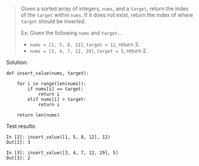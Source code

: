 > Given a sorted array of integers, `nums`, and a `target`, return the index of the `target` within `nums`. If it does not exist, return the index of where `target` should be inserted.
>
> Ex: Given the following `nums` and `target`...
> - `nums = [1, 5, 8, 12]`, `target = 12`, return 3.
> - `nums = [3, 4, 7, 12, 29]`, `target = 5`, return 2.

Solution:
```
def insert_value(nums, target):

    for i in range(len(nums)):
        if nums[i] == target:
            return i
        elif nums[i] > target:
            return i
    
    return len(nums)
```

Test results:
```
In [2]: insert_value([1, 5, 8, 12], 12)
Out[2]: 3

In [3]: insert_value([3, 4, 7, 12, 29], 5)
Out[3]: 2
```